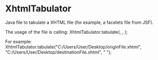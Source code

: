 # XhtmlTabulator
Java file to tabulate a XHTML file (for example, a facelets file from JSF).

The usage of the file is calling:
        XhtmlTabulator.tabulate(<originFilePath>, <destinationFilePath>, <tabulationUnit>);

For example:
        XhtmlTabulator.tabulate("C:/Users/User/Desktop/originFile.xhtml", "C:/Users/User/Desktop/destinationFile.xhtml", "  ");
